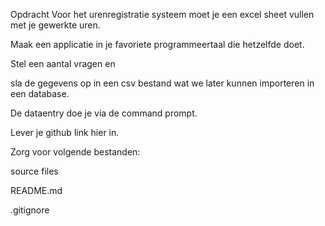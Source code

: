 Opdracht
Voor het urenregistratie systeem moet je een excel sheet vullen met je gewerkte uren.

Maak een applicatie in je favoriete programmeertaal die hetzelfde doet.

Stel een aantal vragen en

sla de gegevens op in een csv bestand wat we later kunnen importeren in een database.

De dataentry doe je via de command prompt.

 

Lever je github link hier in.

 

Zorg voor volgende bestanden:

source files

README.md

.gitignore

